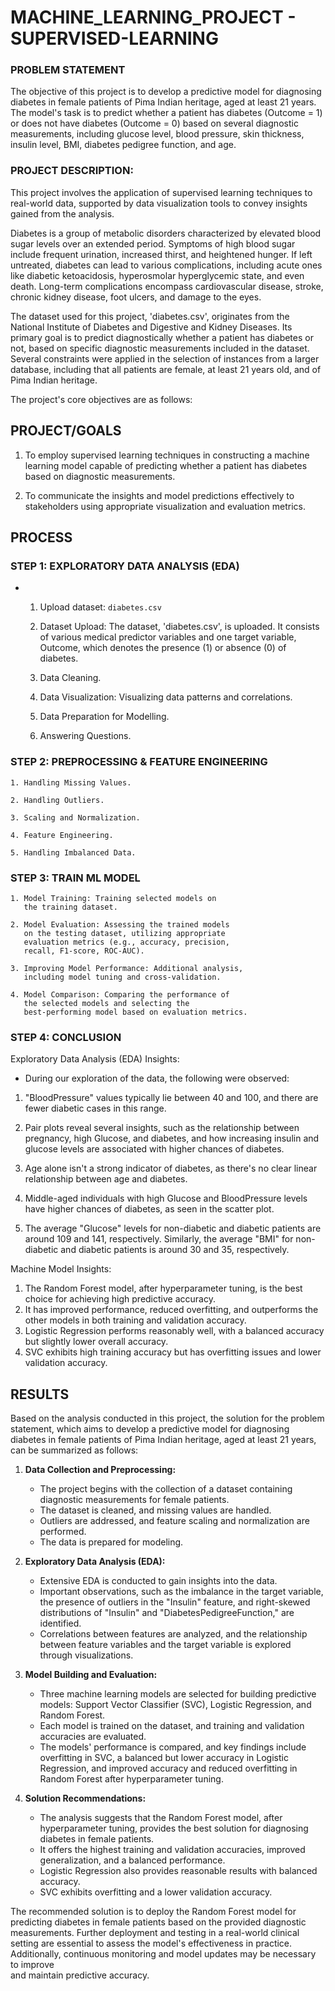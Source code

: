 # MACHINE_LEARNING_PROJECT - SUPERVISED-LEARNING


### PROBLEM STATEMENT

The objective of this project is to develop a predictive
model for diagnosing diabetes in female patients of Pima
Indian heritage, aged at least 21 years.
The model's task is to predict whether a patient
has diabetes (Outcome = 1) or does not have 
diabetes (Outcome = 0) based on several diagnostic
measurements, including glucose level, blood pressure,
skin thickness, insulin level, BMI,
diabetes pedigree function, and age.

### PROJECT DESCRIPTION:

This project involves the application of supervised
learning techniques to real-world data, supported
by data visualization tools to convey insights
gained from the analysis.

Diabetes is a group of metabolic disorders
characterized by elevated blood sugar levels over
an extended period. Symptoms of high blood sugar
include frequent urination, increased thirst, and
heightened hunger. If left untreated, diabetes can
lead to various complications, including acute ones like
diabetic ketoacidosis, hyperosmolar hyperglycemic state,
and even death. Long-term complications encompass cardiovascular
disease, stroke, chronic kidney disease, foot ulcers,
and damage to the eyes.

The dataset used for this project, 'diabetes.csv',
originates from the National Institute of Diabetes
and Digestive and Kidney Diseases. Its primary goal
is to predict diagnostically whether a patient has
diabetes or not, based on specific diagnostic
measurements included in the dataset. Several
constraints were applied in the selection of instances
from a larger database, including that all patients are
female, at least 21 years old, and of Pima Indian heritage.

The project's core objectives are as follows:


## PROJECT/GOALS

1. To employ supervised learning techniques in
   constructing a machine learning model capable
   of predicting whether a patient has diabetes
   based on diagnostic measurements.

2. To communicate the insights and model predictions
   effectively to stakeholders using appropriate
   visualization and evaluation metrics.


## PROCESS

### STEP 1: EXPLORATORY DATA ANALYSIS (EDA)

- 1. Upload dataset: `diabetes.csv`
    
    1. Dataset Upload: The dataset, 'diabetes.csv',
       is uploaded. It consists of various medical
       predictor variables and one target variable,
       Outcome, which denotes the presence (1) or
       absence (0) of diabetes.

    2. Data Cleaning.

    3. Data Visualization: Visualizing
       data patterns and correlations.

    4. Data Preparation for Modelling.

    5. Answering Questions.

### STEP 2: PREPROCESSING & FEATURE ENGINEERING 


    1. Handling Missing Values.

    2. Handling Outliers.

    3. Scaling and Normalization.

    4. Feature Engineering.

    5. Handling Imbalanced Data.


### STEP 3: TRAIN ML MODEL

    1. Model Training: Training selected models on
       the training dataset.

    2. Model Evaluation: Assessing the trained models
       on the testing dataset, utilizing appropriate
       evaluation metrics (e.g., accuracy, precision,
       recall, F1-score, ROC-AUC).

    3. Improving Model Performance: Additional analysis,
       including model tuning and cross-validation.

    4. Model Comparison: Comparing the performance of
       the selected models and selecting the
       best-performing model based on evaluation metrics.


### STEP 4: CONCLUSION

Exploratory Data Analysis (EDA) Insights:

- During our exploration of the data, the following
  were observed:

1. "BloodPressure" values typically lie between 40 and 100,
    and there are fewer diabetic cases in this range.

2. Pair plots reveal several insights, such as
   the relationship between pregnancy, high Glucose,
   and diabetes, and how increasing insulin and glucose
   levels are associated with higher chances of diabetes.

3. Age alone isn't a strong indicator of diabetes,
   as there's no clear linear relationship
   between age and diabetes.

4. Middle-aged individuals with high Glucose and
   BloodPressure levels have higher chances of
   diabetes, as seen in the scatter plot.

5. The average "Glucose" levels for non-diabetic and
   diabetic patients are around 109 and 141,
   respectively. Similarly, the average "BMI" for
   non-diabetic and diabetic patients is around
   30 and 35, respectively.

Machine Model Insights:

1. The Random Forest model, after hyperparameter tuning,
   is the best choice for achieving high predictive accuracy.
2. It has improved performance, reduced overfitting,
   and outperforms the other models in both training and
   validation accuracy.
3. Logistic Regression performs reasonably well,
   with a balanced accuracy but slightly lower overall accuracy.
4. SVC exhibits high training accuracy but has overfitting
   issues and lower validation accuracy.

## RESULTS

Based on the analysis conducted in this project, the
solution for the problem statement, which aims to develop
a predictive model for diagnosing diabetes in female patients
of Pima Indian heritage, aged at least 21 years, can be 
summarized as follows:

1. **Data Collection and Preprocessing:**
   - The project begins with the collection of a
     dataset containing diagnostic measurements for
     female patients. 
   - The dataset is cleaned, and missing values are handled.
   - Outliers are addressed, and feature scaling and normalization
     are performed.
   - The data is prepared for modeling.

2. **Exploratory Data Analysis (EDA):**
   - Extensive EDA is conducted to gain insights into the data.
   - Important observations, such as the imbalance in the target
     variable, the presence of outliers in the "Insulin" feature,
     and right-skewed distributions of "Insulin" and
     "DiabetesPedigreeFunction," are identified.
   - Correlations between features are analyzed, and the relationship
     between feature variables and the target variable is explored
     through visualizations.

3. **Model Building and Evaluation:**
   - Three machine learning models are selected for building
     predictive models: Support Vector Classifier (SVC),
     Logistic Regression, and Random Forest.
   - Each model is trained on the dataset, and training and validation
     accuracies are evaluated.
   - The models' performance is compared, and key findings include
     overfitting in SVC, a balanced but lower accuracy in Logistic
     Regression, and improved accuracy and reduced overfitting
     in Random Forest after hyperparameter tuning.

4. **Solution Recommendations:**
   - The analysis suggests that the Random Forest model, after
     hyperparameter tuning, provides the best solution for diagnosing
     diabetes in female patients.
   - It offers the highest training and validation accuracies,
     improved generalization, and a balanced performance.
   - Logistic Regression also provides reasonable results with
     balanced accuracy.
   - SVC exhibits overfitting and a lower validation accuracy.

The recommended solution is to deploy the Random Forest model
for predicting diabetes in female patients based on the
provided diagnostic measurements. Further deployment and testing
in a real-world clinical setting are essential to assess the
model's effectiveness in practice. Additionally, continuous
monitoring and model updates may be necessary to improve \
and maintain predictive accuracy.

 